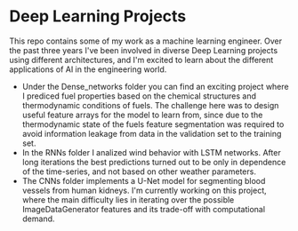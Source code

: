 # Deep Learning Projects
This repo contains some of my work as a machine learning engineer. Over the past three years I've been involved in diverse Deep Learning projects using different architectures, and I'm excited to learn about the different applications of AI in the engineering world.
- Under the Dense_networks folder you can find an exciting project where I prediced fuel properties based on the chemical structures and thermodynamic conditions of fuels. The challenge here was to design useful feature arrays for the model to learn from, since due to the thermodynamic state of the fuels feature segmentation was required to avoid information leakage from data in the validation set to the training set.
-  In the RNNs folder I analized wind behavior with LSTM networks. After long iterations the best predictions turned out to be only in dependence of the time-series, and not based on other weather parameters. 
-  The CNNs folder implements a U-Net model for segmenting blood vessels from human kidneys. I'm currently working on this project, where the main difficulty lies in iterating over the possible ImageDataGenerator features and its trade-off with computational demand.
